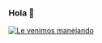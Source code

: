 ### Hola 👋


[![Le venimos manejando](https://skillicons.dev/icons?i=linux,bash,python,r,docker,git,ansible,terraform,nginx,aws,vim&perline=4)]()
